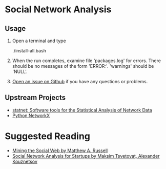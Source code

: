 # Social Network Analysis

## Usage

1. Open a terminal and type

	./install-all.bash
1. When the run completes, examine file 'packages.log' for errors. There should be no messages of the form 'ERROR:'. 'warnings' should be 'NULL'.
1. [Open an issue on Github](https://github.com/znmeb/Computational-Journalism-Publishers-Workbench/issues/new) if you have any questions or problems.

## Upstream Projects
* [statnet: Software tools for the Statistical Analysis of Network Data](http://cran.r-project.org/web/packages/statnet/index.html)
* [Python NetworkX](http://networkx.github.com/)

# Suggested Reading
* [Mining the Social Web by Matthew A. Russell](http://j.mp/14Z4vME)
* [Social Network Analysis for Startups by Maksim Tsvetovat, Alexander Kouznetsov](http://j.mp/Zj7MHh)
